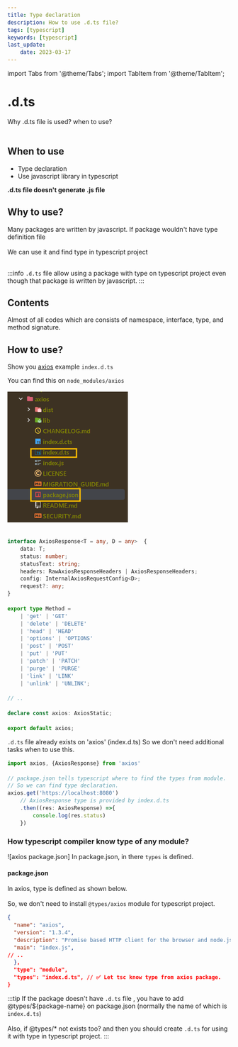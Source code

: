 ```yaml
---
title: Type declaration
description: How to use .d.ts file?
tags: [typescript]
keywords: [typescript]
last_update:
    date: 2023-03-17
---
```


import Tabs from '@theme/Tabs';
import TabItem from '@theme/TabItem';

# .d.ts
Why .d.ts file is used? when to use? <br></br>

## When to use
- Type declaration
- Use javascript library in typescript

**.d.ts file doesn't generate .js file**

## Why to use?
Many packages are written by javascript.
If package wouldn't have type definition file  <br></br>
We can use it and find type in typescript project <br></br>

:::info
`.d.ts` file allow using a package with type on typescript project even though that package is written by javascript.
:::

## Contents
Almost of all codes which are consists of namespace, interface, type, and method signature.

## How to use?
Show you [axios](https://github.com/axios/axios) example `index.d.ts`

You can find this on `node_modules/axios` <br></br>
![axios_package](img/axios_package.png)


<Tabs>
<TabItem value="axios-type" label="index.d.ts">



```typescript

interface AxiosResponse<T = any, D = any>  {
    data: T;
    status: number;
    statusText: string;
    headers: RawAxiosResponseHeaders | AxiosResponseHeaders;
    config: InternalAxiosRequestConfig<D>;
    request?: any;
}

export type Method =
    | 'get' | 'GET'
    | 'delete' | 'DELETE'
    | 'head' | 'HEAD'
    | 'options' | 'OPTIONS'
    | 'post' | 'POST'
    | 'put' | 'PUT'
    | 'patch' | 'PATCH'
    | 'purge' | 'PURGE'
    | 'link' | 'LINK'
    | 'unlink' | 'UNLINK';

// ..

declare const axios: AxiosStatic;

export default axios;
```
</TabItem>
<TabItem value="usage axios" label="axios.test.ts">

`.d.ts` file already exists on 'axios' (index.d.ts)
So we don't need additional tasks when to use this.

```typescript
import axios, {AxiosResponse} from 'axios'

// package.json tells typescript where to find the types from module.
// So we can find type declaration.
axios.get('https://localhost:8080')
    // AxiosResponse type is provided by index.d.ts
    .then((res: AxiosResponse) =>{
        console.log(res.status)
    })

```
</TabItem>
</Tabs>


### How typescript compiler know type of any module?
![axios package.json]
In package.json, in there `types` is defined.  

#### package.json
In axios, type is defined as shown below. <br></br>
So, we don't need to install `@types/axios` module for typescript project.
```.json
{
  "name": "axios",
  "version": "1.3.4",
  "description": "Promise based HTTP client for the browser and node.js",
  "main": "index.js",
// .. 
  },
  "type": "module", 
  "types": "index.d.ts", // ✅ Let tsc know type from axios package.
}
```

:::tip
If the package doesn't have `.d.ts` file , you have to add @types/${package-name} on package.json (normally the name of which is `index.d.ts`) <br></br>
Also, if @types/* not exists too? and then you should create `.d.ts` for using it with type in typescript project.
:::



